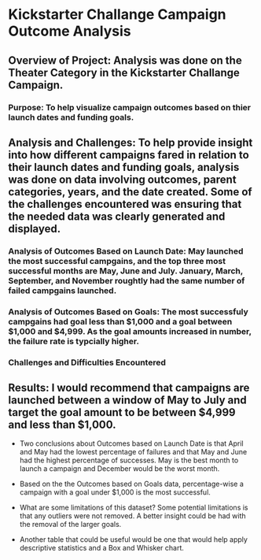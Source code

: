 # Kickstarter Challange Campaign Outcome Analysis

## Overview of Project: Analysis was done on the Theater Category in the Kickstarter Challange Campaign. 

### Purpose: To help visualize campaign outcomes based on thier launch dates and funding goals.

## Analysis and Challenges: To help provide insight into how different campaigns fared in relation to their launch dates and funding goals, analysis was done on data involving outcomes, parent categories, years, and the date created.  Some of the challenges encountered was ensuring that the needed data was clearly generated and displayed.

### Analysis of Outcomes Based on Launch Date: May launched the most successful campgains, and the top three most successful months are May, June and July. January, March, September, and November roughtly had the same number of failed campgains launched. 

### Analysis of Outcomes Based on Goals: The most successfuly campgains had goal less than $1,000 and a goal between $1,000 and $4,999.  As the goal amounts increased in number, the failure rate is typcially higher.

### Challenges and Difficulties Encountered

## Results: I would recommend that campaigns are launched between a window of May to July and target the goal amount to be between $4,999 and less than $1,000.

- Two conclusions about Outcomes based on Launch Date is that April and May had the lowest percentage of failures and that May and June had the highest percentage of successes. May is the best month to launch a campaign and December would be the worst month.

- Based on the the Outcomes based on Goals data, percentage-wise a campaign with a goal under $1,000 is the most successful.

- What are some limitations of this dataset? Some potential limitations is that any outliers were not removed.  A better insight could be had with the removal of the larger goals.

- Another table that could be useful would be one that would help apply descriptive statistics and a Box and Whisker chart. 
